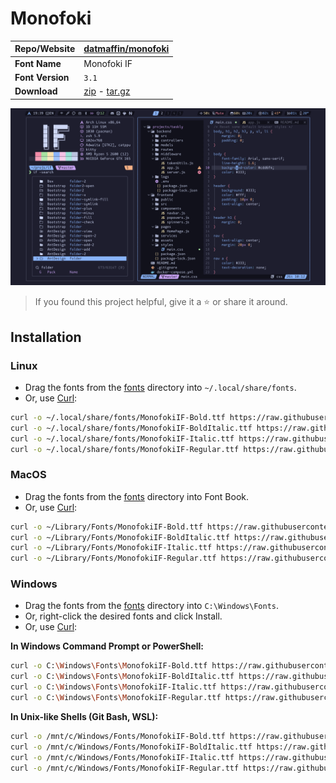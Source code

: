 <!-- SHORTCUT REFERENCE LINKS -->

[zip]: https://github.com/iconicFonts/if/releases/download/v1.1.0/Monofoki.zip
[tar]: https://github.com/iconicFonts/if/releases/download/v1.1.0/Monofoki.tar.gz
[url]: https://github.com/datmaffin/monofoki

# Monofoki

| Repo/Website     | [datmaffin/monofoki][url]  |
| :--------------- | :------------------------- |
| **Font Name**    | Monofoki IF                |
| **Font Version** | `3.1`                      |
| **Download**     | [zip][zip] - [tar.gz][tar] |

![Font preview](preview.png)

> If you found this project helpful, give it a :star: or share it around.

## Installation

### Linux

- Drag the fonts from the [fonts](fonts) directory into `~/.local/share/fonts`.
- Or, use [Curl](https://github.com/curl/curl):

```sh
curl -o ~/.local/share/fonts/MonofokiIF-Bold.ttf https://raw.githubusercontent.com/iconicFonts/if/main/fonts/patched/Monofoki/fonts/MonofokiIF-Bold.ttf
curl -o ~/.local/share/fonts/MonofokiIF-BoldItalic.ttf https://raw.githubusercontent.com/iconicFonts/if/main/fonts/patched/Monofoki/fonts/MonofokiIF-BoldItalic.ttf
curl -o ~/.local/share/fonts/MonofokiIF-Italic.ttf https://raw.githubusercontent.com/iconicFonts/if/main/fonts/patched/Monofoki/fonts/MonofokiIF-Italic.ttf
curl -o ~/.local/share/fonts/MonofokiIF-Regular.ttf https://raw.githubusercontent.com/iconicFonts/if/main/fonts/patched/Monofoki/fonts/MonofokiIF-Regular.ttf
```

### MacOS

- Drag the fonts from the [fonts](fonts) directory into Font Book.
- Or, use [Curl](https://github.com/curl/curl):

```sh
curl -o ~/Library/Fonts/MonofokiIF-Bold.ttf https://raw.githubusercontent.com/iconicFonts/if/main/fonts/patched/Monofoki/fonts/MonofokiIF-Bold.ttf
curl -o ~/Library/Fonts/MonofokiIF-BoldItalic.ttf https://raw.githubusercontent.com/iconicFonts/if/main/fonts/patched/Monofoki/fonts/MonofokiIF-BoldItalic.ttf
curl -o ~/Library/Fonts/MonofokiIF-Italic.ttf https://raw.githubusercontent.com/iconicFonts/if/main/fonts/patched/Monofoki/fonts/MonofokiIF-Italic.ttf
curl -o ~/Library/Fonts/MonofokiIF-Regular.ttf https://raw.githubusercontent.com/iconicFonts/if/main/fonts/patched/Monofoki/fonts/MonofokiIF-Regular.ttf
```

### Windows

- Drag the fonts from the [fonts](fonts) directory into `C:\Windows\Fonts`.
- Or, right-click the desired fonts and click Install.
- Or, use [Curl](https://github.com/curl/curl):

**In Windows Command Prompt or PowerShell:**

```sh
curl -o C:\Windows\Fonts\MonofokiIF-Bold.ttf https://raw.githubusercontent.com/iconicFonts/if/main/fonts/patched/Monofoki/fonts/MonofokiIF-Bold.ttf
curl -o C:\Windows\Fonts\MonofokiIF-BoldItalic.ttf https://raw.githubusercontent.com/iconicFonts/if/main/fonts/patched/Monofoki/fonts/MonofokiIF-BoldItalic.ttf
curl -o C:\Windows\Fonts\MonofokiIF-Italic.ttf https://raw.githubusercontent.com/iconicFonts/if/main/fonts/patched/Monofoki/fonts/MonofokiIF-Italic.ttf
curl -o C:\Windows\Fonts\MonofokiIF-Regular.ttf https://raw.githubusercontent.com/iconicFonts/if/main/fonts/patched/Monofoki/fonts/MonofokiIF-Regular.ttf
```

**In Unix-like Shells (Git Bash, WSL):**

```sh
curl -o /mnt/c/Windows/Fonts/MonofokiIF-Bold.ttf https://raw.githubusercontent.com/iconicFonts/if/main/fonts/patched/Monofoki/fonts/MonofokiIF-Bold.ttf
curl -o /mnt/c/Windows/Fonts/MonofokiIF-BoldItalic.ttf https://raw.githubusercontent.com/iconicFonts/if/main/fonts/patched/Monofoki/fonts/MonofokiIF-BoldItalic.ttf
curl -o /mnt/c/Windows/Fonts/MonofokiIF-Italic.ttf https://raw.githubusercontent.com/iconicFonts/if/main/fonts/patched/Monofoki/fonts/MonofokiIF-Italic.ttf
curl -o /mnt/c/Windows/Fonts/MonofokiIF-Regular.ttf https://raw.githubusercontent.com/iconicFonts/if/main/fonts/patched/Monofoki/fonts/MonofokiIF-Regular.ttf
```
